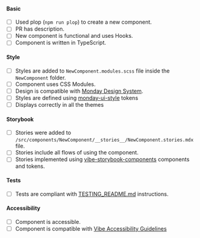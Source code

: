 <!--

Please go over the checklist and make sure all conditions are met.

--->

#### Basic

- [ ] Used plop (`npm run plop`) to create a new component.
- [ ] PR has description.
- [ ] New component is functional and uses Hooks.
- [ ] Component is written in TypeScript.

#### Style

- [ ] Styles are added to `NewComponent.modules.scss` file inside the `NewComponent` folder.
- [ ] Component uses CSS Modules.
- [ ] Design is compatible with [Monday Design System](https://design.monday.com/).
- [ ] Styles are defined using [monday-ui-style](https://github.com/mondaycom/monday-ui-style) tokens
- [ ] Displays correctly in all the themes

#### Storybook

- [ ] Stories were added to `/src/components/NewComponent/__stories__/NewComponent.stories.mdx` file.
- [ ] Stories include all flows of using the component.
- [ ] Stories implemented using [vibe-storybook-components](https://github.com/mondaycom/vibe-storybook-components) components and tokens.

#### Tests

- [ ] Tests are compliant with [TESTING_README.md](TESTING_README.md) instructions.

#### Accessibility

- [ ] Component is accessible.
- [ ] Component is compatible with [Vibe Accessibility Guidelines](https://style.monday.com/?path=/docs/foundations-accessibility--page)
